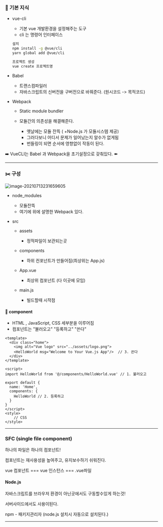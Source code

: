 ### :baby_chick: 기본 지식

- vue-cli

  - 기본 vue 개발환경을 설정해주는 도구
  - cli 는 명령어 인터페이스

  ```bash
  설치
  npm install -g @vue/cli
  yarn global add @vue/cli
  
  프로젝트 생성
  vue create 프로젝트명
  ```

- Babel

  - 트랜스컴파일러
  - 자바스크립트의 신버전을 구버전으로 바꿔준다. (원시코드 -> 목적코드)

- Webpack

  - Static module bundler

  - 모듈간의 의존성을 해결해준다.

    - 옛날에는 모듈 잔뜩 ( +Node.js 가 모듈시스템 제공)
    - 그러다보니 어디서 문제가 일어났는지 알수가 없게됨
    - 번들링이 되면 순서에 영향없이 작동이 된다.

    

:arrow_right: VueCLI는 Babel 과 Webpack을 초기설정으로 갖춰있다. :arrow_left:



--------------------



### :scissors: 구성

![image-20210713231659605](C:\Users\ssej0\AppData\Roaming\Typora\typora-user-images\image-20210713231659605.png)



- node_modules

  - 모듈잔뜩
  - 여기에 위에 설명한 Webpack 있다.

- src

  - assets

    - 정적파일이 보관되는곳

  - components

    - 하위 컨포넌트가 만들어짐(최상위는 App.js)

  - App.vue

    - 최상위 컴포넌트 (다 이곳에 모임)

  - main.js

    - 빌드할때 시작점

    

#### :cheese: component

- HTML , JavaScript, CSS 세부분을 이루어짐
- 컴포넌트는 "불러오고" "등록하고" "쓴다"

```vue
<template>
  <div class="home">
    <img alt="Vue logo" src="../assets/logo.png">
    <HelloWorld msg="Welcome to Your Vue.js App"/>  // 3. 쓴다
  </div>
</template>

<script>
import HelloWorld from '@/components/HelloWorld.vue' // 1. 불러오고

export default {
  name: 'Home',  
  components: {
    HelloWorld // 2. 등록하고
  }
}
</script>
<style>
    // CSS
</style>
```



---------------



### SFC (single file component)

하나의 파일은 하나의 컴포넌트!

컴포넌트는 재사용성을 높여주고, 유지보수하기 쉬워진다.



vue 컴포넌트 === vue 인스턴스 === .vue파일



#### Node.js

자바스크립트를 브라우저 환경이 아닌곳에서도 구동할수있게 하는것!

서버사이드에서도 사용이된다.

npm - 패키지관리자 (node.js 설치시 자동으로 설치된다.)



-----------------------



